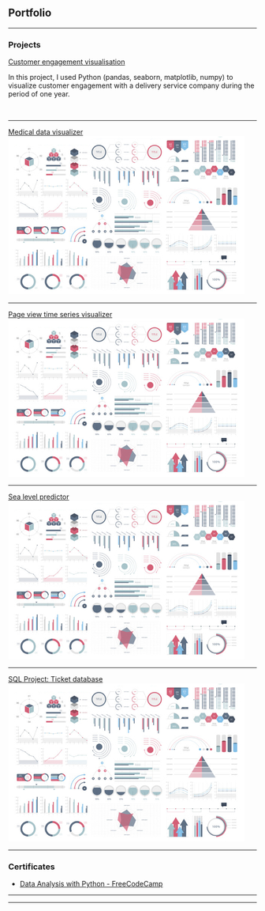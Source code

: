 ## Portfolio

---

### Projects 

[Customer engagement visualisation](pdf/Wolt_DataAnalysis_ChiNguyen.html)
<p>In this project, I used Python (pandas, seaborn, matplotlib, numpy) to visualize customer engagement with a delivery service company during the period of one year.</p>
<img src=""/>

---
[Medical data visualizer](/pdf/sample_presentation.pdf)
<img src="images/dummy_thumbnail.jpg?raw=true"/>

---
[Page view time series visualizer](http://example.com/)
<img src="images/dummy_thumbnail.jpg?raw=true"/>

---
[Sea level predictor](http://example.com/)
<img src="images/dummy_thumbnail.jpg?raw=true"/>

---
[SQL Project: Ticket database](http://example.com/)
<img src="images/dummy_thumbnail.jpg?raw=true"/>

---

### Certificates

- [Data Analysis with Python - FreeCodeCamp](https://www.freecodecamp.org/certification/chinguyen98/data-analysis-with-python-v7)

---




---
